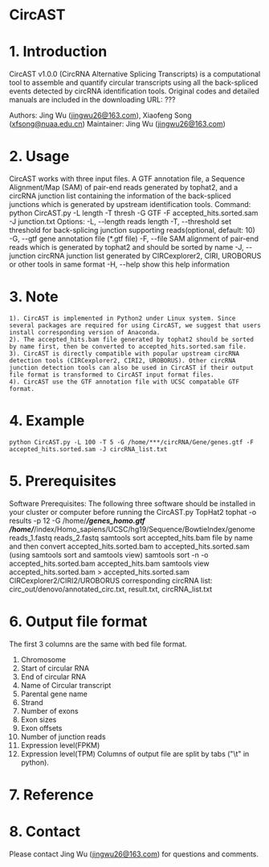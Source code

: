 # CircAST

# 1. Introduction
CircAST v1.0.0 (CircRNA Alternative Splicing Transcripts) is a computational tool to assemble and quantify circular transcripts using all the back-spliced events detected by circRNA identification tools. 
Original codes and detailed manuals are included in the downloading URL: ???

Authors: Jing Wu (jingwu26@163.com), Xiaofeng Song (xfsong@nuaa.edu.cn) 
Maintainer: Jing Wu (jingwu26@163.com)

# 2. Usage
CircAST works with three input files. A GTF annotation file, a Sequence Alignment/Map (SAM) of pair-end reads generated by tophat2, and a circRNA junction list containing the information of the back-spliced junctions which is generated by upstream identification tools. 
Command:
python CircAST.py -L length -T thresh -G GTF -F accepted_hits.sorted.sam -J junction.txt
Options:
	-L,	--length
		  reads length
	-T, --threshold
		  set threshold for back-splicing junction supporting reads(optional, default: 10)  
	-G,	--gtf
		  gene annotation file (*.gtf file)
	-F, --file
		  SAM alignment of pair-end reads which is generated by tophat2 and should be sorted by name
	-J, --junction
		  circRNA junction list generated by CIRCexplorer2, CIRI, UROBORUS or other tools in same format
	-H, --help
          show this help information
		  
# 3. Note
	1). CircAST is implemented in Python2 under Linux system. Since several packages are required for using CircAST, we suggest that users install corresponding version of Anaconda. 
	2). The accepted_hits.bam file generated by tophat2 should be sorted by name first, then be converted to accepted_hits.sorted.sam file. 
	3). CircAST is directly compatible with popular upstream circRNA detection tools (CIRCexplorer2, CIRI2, UROBORUS). Other circRNA junction detection tools can also be used in CircAST if their output file format is transformed to CircAST input format files.
	4). CircAST use the GTF annotation file with UCSC compatable GTF format.

# 4. Example
	python CircAST.py -L 100 -T 5 -G /home/***/circRNA/Gene/genes.gtf -F accepted_hits.sorted.sam -J circRNA_list.txt

# 5. Prerequisites
Software Prerequisites:
The following three software should be installed in your cluster or computer before running the CircAST.py
	TopHat2
	tophat -o results -p 12 -G /home/***/genes_homo.gtf /home/***/index/Homo_sapiens/UCSC/hg19/Sequence/BowtieIndex/genome reads_1.fastq reads_2.fastq
	samtools sort accepted_hits.bam file by name and then convert accepted_hits.sorted.bam to accepted_hits.sorted.sam (using samtools sort and samtools view)
	samtools sort -n -o accepted_hits.sorted.bam accepted_hits.bam
	samtools view accepted_hits.sorted.bam > accepted_hits.sorted.sam
	CIRCexplorer2/CIRI2/UROBORUS
	corresponding circRNA list: circ_out/denovo/annotated_circ.txt, result.txt, circRNA_list.txt

# 6. Output file format
The first 3 columns are the same with bed file format.
1) Chromosome
2) Start of circular RNA
3) End of circular RNA
4) Name of Circular transcript
5) Parental gene name
6) Strand
7) Number of exons
8) Exon sizes
9) Exon offsets
10) Number of junction reads
11) Expression level(FPKM)
12) Expression level(TPM)
Columns of output file are split by tabs ("\t" in python).

# 7. Reference

# 8. Contact
Please contact Jing Wu (jingwu26@163.com) for questions and comments.
